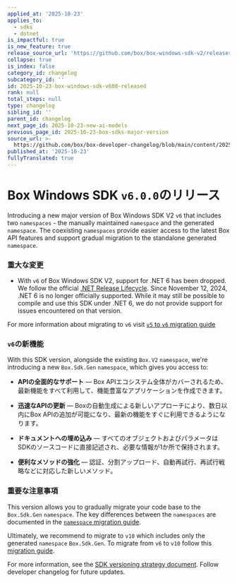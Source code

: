 ```yaml
---
applied_at: '2025-10-23'
applies_to:
  - sdks
  - dotnet
is_impactful: true
is_new_feature: true
release_source_url: 'https://github.com/box/box-windows-sdk-v2/releases/tag/v6.0.0'
collapse: true
is_index: false
category_id: changelog
subcategory_id: ''
id: 2025-10-23-box-windows-sdk-v600-released
rank: null
total_steps: null
type: changelog
sibling_id: ''
parent_id: changelog
next_page_id: 2025-10-23-new-ai-models
previous_page_id: 2025-10-23-box-sdks-major-version
source_url: >-
  https://github.com/box/box-developer-changelog/blob/main/content/2025/10-23-box-windows-sdk-v600-released.md
published_at: '2025-10-23'
fullyTranslated: true
---
```

# Box Windows SDK `v6.0.0`のリリース

Introducing a new major version of Box Windows SDK V2 `v6` that includes two `namespaces` - the manually maintained `namespace` and the generated `namespace`. The coexisting `namespaces` provide easier access to the latest Box API features and support gradual migration to the standalone generated `namespace`.

### 重大な変更

* With `v6` of Box Windows SDK V2, support for .NET 6 has been dropped. We follow the official [.NET Release Lifecycle][1]. Since November 12, 2024, .NET 6 is no longer officially supported. While it may still be possible to compile and use this SDK under .NET 6, we do not provide support for issues encountered on that version.

For more information about migrating to `v6` visit [`v5` to `v6` migration guide][2]

### `v6`の新機能

With this SDK version, alongside the existing `Box.V2` `namespace`, we're introducing a new `Box.Sdk.Gen` `namespace`, which gives you access to:

* **APIの全面的なサポート** — Box APIエコシステム全体がカバーされるため、最新機能をすべて利用して、機能豊富なアプリケーションを作成できます。

* **迅速なAPIの更新** — Boxの自動生成による新しいアプローチにより、数日以内にBox APIの追加が可能になり、最新の機能をすぐに利用できるようになります。

* **ドキュメントへの埋め込み** — すべてのオブジェクトおよびパラメータはSDKのソースコードに直接記述され、必要な情報が1か所で保持されます。

* **便利なメソッドの強化** — 認証、分割アップロード、自動再試行、再試行戦略などに対応した新しいメソッド。

### 重要な注意事項

This version allows you to gradually migrate your code base to the `Box.Sdk.Gen` `namespace`. The key differences between the `namespaces` are documented in the [`namespace` migration guide][3].

Ultimately, we recommend to migrate to `v10` which includes only the generated `namespace` `Box.Sdk.Gen`. To migrate from `v6` to `v10` follow this [migration guide][4].

For more information, see the [SDK versioning strategy document][5]. Follow developer changelog for future updates.

[1]: https://dotnet.microsoft.com/en-us/platform/support/policy/dotnet-core

[2]: https://github.com/box/box-windows-sdk-v2/blob/combined-sdk/migration-guides/from-v5-to-v6.md

[3]: https://github.com/box/box-windows-sdk-v2/blob/combined-sdk/migration-guides/from-box-v2-to-box-sdk-gen-namespace.md

[4]: https://github.com/box/box-windows-sdk-v2/blob/combined-sdk/migration-guides/from-v6-to-v10.md

[5]: https://developer.box.com/guides/tooling/sdks/sdk-versioning/
